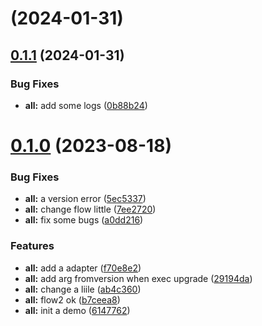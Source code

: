 # [](https://github.com/lopygo/updater/compare/v0.1.1...v) (2024-01-31)



## [0.1.1](https://github.com/lopygo/updater/compare/v0.1.0...v0.1.1) (2024-01-31)


### Bug Fixes

* **all:** add some logs ([0b88b24](https://github.com/lopygo/updater/commit/0b88b247c87aeed71e3a185db2dc99dbc7544db6))



# [0.1.0](https://github.com/lopygo/updater/compare/6147762a4581fdf5ccc59b3fe6054bb2cce818bb...v0.1.0) (2023-08-18)


### Bug Fixes

* **all:** a version error ([5ec5337](https://github.com/lopygo/updater/commit/5ec53372146659ef827ae036ca71872aa53d9178))
* **all:** change flow little ([7ee2720](https://github.com/lopygo/updater/commit/7ee2720d380ce3b3d71faf927731d51df6df09da))
* **all:** fix some bugs ([a0dd216](https://github.com/lopygo/updater/commit/a0dd216dc1fcf89c35dd8a84977fd17d93d2d28f))


### Features

* **all:** add a adapter ([f70e8e2](https://github.com/lopygo/updater/commit/f70e8e2ba298015cf990df1f5c99372f273a62ff))
* **all:** add arg fromversion when exec upgrade ([29194da](https://github.com/lopygo/updater/commit/29194da56a0d313c16f21cf8a9a9a3a0cc409e85))
* **all:** change a liile ([ab4c360](https://github.com/lopygo/updater/commit/ab4c360755354fe0d5f8c321a914c5abdb018b21))
* **all:** flow2 ok ([b7ceea8](https://github.com/lopygo/updater/commit/b7ceea8fdeb8d8aa92e1b327e559631bbf97c3ac))
* **all:** init a demo ([6147762](https://github.com/lopygo/updater/commit/6147762a4581fdf5ccc59b3fe6054bb2cce818bb))



